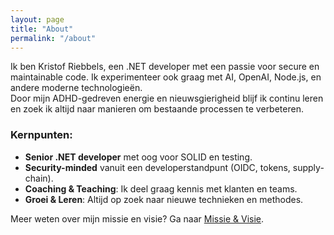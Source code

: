```yaml
---
layout: page
title: "About"
permalink: "/about"
---
```


Ik ben Kristof Riebbels, een .NET developer met een passie voor secure en maintainable code. Ik experimenteer ook graag met AI, OpenAI, Node.js, en andere moderne technologieën.  
Door mijn ADHD-gedreven energie en nieuwsgierigheid blijf ik continu leren en zoek ik altijd naar manieren om bestaande processen te verbeteren.

### Kernpunten:
- **Senior .NET developer** met oog voor SOLID en testing.
- **Security-minded** vanuit een developerstandpunt (OIDC, tokens, supply-chain).
- **Coaching & Teaching**: Ik deel graag kennis met klanten en teams.
- **Groei & Leren**: Altijd op zoek naar nieuwe technieken en methodes.

Meer weten over mijn missie en visie? Ga naar [Missie & Visie](/mission-vision).
